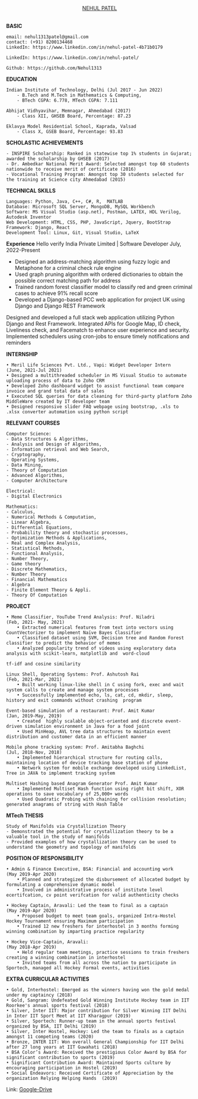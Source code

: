 <center><u>NEHUL PATEL</u></center>
<br>

**BASIC**

    email: nehul1313patel@gmail.com
    contact: (+91) 8200134468
    LinkedIn: https://www.linkedin.com/in/nehul-patel-4b71b0179

    LinkedIn: https://www.linkedin.com/in/nehul-patel/

    Github: https://github.com/Nehul1313

**EDUCATION**

    Indian Institute of Technology, Delhi (Jul 2017 - Jun 2022)
        - B.Tech and M.Tech in Mathematics & Computing,
        - BTech CGPA: 6.778, MTech CGPA: 7.111
     
    Abhijat Vidhyavihar, Memnagar, Ahmedabad (2017)
        - Class XII, GHSEB Board, Percentage: 87.23

    Eklavya Model Residential School, Kaprada, Valsad
        - Class X, GSEB Board, Percentage: 93.83

**SCHOLASTIC ACHIEVEMENTS**

    - INSPIRE Scholarship: Ranked in statewise top 1% students in Gujarat; awarded the scholarship by GHSEB (2017)
    - Dr. Ambedkar National Merit Award: Selected amongst top 60 students nationwide to receive merit of certificate (2016)
    - Vocational Training Program: Amongst top 30 students selected for the training at Science city Ahmedabad (2015) 

**TECHNICAL SKILLS**

    Languages: Python, Java, C++, C#, R,  MATLAB
    Database: Microsoft SQL Server, MongoDB, MySQL Workbench
    Software: MS Visual Studio (asp.net), Postman, LATEX, HDL Verilog, Autodesk Inventor
    Web Development: HTML, CSS, PHP, JavaScript, Jquery, BootStrap
    Framework: Django, React
    Development Tool: Linux, Git, Visual Studio, LaTeX

**Experience**
Hello verify India Private Limited | Software Developer				                   July, 2022-Present

- Designed an address-matching algorithm using fuzzy logic and Metaphone for a criminal check rule engine
- Used graph pruning algorithm with ordered dictionaries to obtain the possible correct matching path for address
- Trained random forest classifier model to classify red and green criminal cases to achieve 91% recall score 
- Developed a Django-based PCC web application for project UK using Django and Django REST Framework


Designed and developed a full stack web application utilizing Python Django and Rest Framework.
Integrated APIs for Google Map, ID check, Liveliness check, and Facematch to enhance user experience and security.
Implemented schedulers using cron-jobs to ensure timely notifications and reminders

**INTERNSHIP**

    • Meril Life Sciences Pvt. Ltd., Vapi: Widget Developer Intern				     (June, 2021-Jul 2021)
    • Designed a multithreaded scheduler in MS Visual Studio to automate uploading process of data to Zoho CRM
    • Developed Zoho dashboard widget to assist functional team compare invoice and grand total data of sales
    • Executed SQL queries for data cleaning for third-party platform Zoho MiddleWare created by IT developer team
    • Designed responsive slider FAQ webpage using bootstrap, .xls to .xlsx converter automation using python script

**RELEVANT COURSES**

    Computer Science: 
    - Data Structures & Algorithms, 
    - Analysis and Design of Algorithms,
    - Information retrieval and Web Search,
    - Cryptography,
    - Operating Systems,
    - Data Mining,
    - Theory of Computation
    - Advanced Algorithms,
    - Computer Architecture

    Electrical:
    - Digital Electronics 

    Mathematics: 
    - Calculus,
    - Numerical Methods & Computation,
    - Linear Algebra,
    - Differential Equations,
    - Probability theory and stochastic processes,
    - Optimization Methods & Applications,
    - Real and Complex Analysis, 
    - Statistical Methods, 
    - Functional Analysis, 
    - Number Theory, 
    - Game theory
    - Discrete Mathematics,
    - Number Theory
    - Financial Mathematics
    - Algebra
    - Finite Element Theory & Appli.
    - Theory Of Computation

**PROJECT**

    • Meme Classifier, YouTube Trend Analysis: Prof. Niladri 	 			              (Feb, 2021- May, 2021) 
        • Extracted numerical features from text into vectors using CountVectorizer to implement Naïve Bayes Classifier 
        • Classified dataset using SVM, Decision tree and Random Forest classifier to predict the behavior of memes
        • Analyzed popularity trend of videos using exploratory data analysis with scikit-learn, matplotlib and  word-cloud 
    
    tf-idf and cosine similarity

    Linux Shell, Operating Systems: Prof. Ashutosh Rai 					    (Feb, 2021-Mar, 2021) 
        • Built working linux-like shell in C using fork, exec and wait system calls to create and manage system processes 
        • Successfully implemented echo, ls, cat, cd, mkdir, sleep, history and exit commands without crashing  program

    Event-based simulation of a restaurant: Prof. Amit Kumar 			               (Jan, 2019-May, 2019) 
        • Created  highly scalable object-oriented and discrete event-driven simulation environment in Java for a food joint 
        • Used MinHeap, AVL tree data structures to maintain event distribution and customer data in an efficient manner 

    Mobile phone tracking system: Prof. Amitabha Baghchi 				     (Jul, 2018-Nov, 2018) 
        • Implemented hierarchical structure for routing calls, maintaining location of device tracking base station of phone 
        • Network system for mobile exchange developed using LinkedList, Tree in JAVA to implement tracking system

    Multiset Hashing based Anagram Generator Prof. Amit Kumar 
        • Implemented Multiset Hash function using right bit shift, XOR operations to save vocabulary of 25,000+ words 
        • Used Quadratic Probing with chaining for collision resolution; generated anagrams of string with Hash Table

**MTech THESIS**

    Study of Manifolds via Crystallization Theory
    - Demonstrated the potential for crystallization theory to be a valuable tool in the study of manifolds
    - Provided examples of how crystallization theory can be used to understand the geometry and topology of manifolds
    

**POSITION OF RESPONSIBILITY**

    • Admin & Finance Executive, BSA: Financial and accounting work 			    (May 2019-Apr 2020) 
        • Planned and strategized the disbursement of allocated budget by formulating a comprehensive dynamic model 
        • Involved in administrative process of institute level ecertifcation, cv point verifcation for valid authenticity checks
    
    • Hockey Captain, Aravali: Led the team to final as a captain 				    (May 2019-Apr 2020) 
        • Proposed budget to meet team goals, organized Intra-Hostel Hockey Tournament ensuring Maximum participation
        • Trained 12 new freshers for interhostel in 3 months forming winning combination by imparting practice regularity

    • Hockey Vice-Captain, Aravali:  								      (May 2018-Apr 2019) 
        • Held regular team meetings, practice sessions to train freshers creating a winning combination in interhostel
        • Invited teams from all across the nation to participate in Sportech, managed all Hockey Formal events, activities


**EXTRA CURRICULAR ACTIVITIES**

    • Gold, Interhostel: Emerged as the winners having won the gold medal under my captaincy (2018) 
    • Gold, Sangram: Undefeated Gold Winning Institute Hockey team in IIT Roorkee's annual sports festival (2018) 
    • Silver, Inter IIT: Major contribution for Silver Winning IIT Delhi in Inter IIT Sport Meet at IIT Kharagpur (2019) 
    • Silver, Sportech: Runner-up team in the annual sports festival organized by BSA, IIT Delhi (2019) 
    • Silver, Inter Hostel, Hockey: Led the team to finals as a captain amongst 11 competing teams (2020) 
    • Bronze, INTER IIT: Won overall General Championship for IIT Delhi after 27 long years at IIT Guwahati (2018) 
    • BSA Color’s Award: Received the prestigious Color Award by BSA for significant contribution to sports (2019)  
    • Significant Contribution Award: Maintained Sports culture by encouraging participation in Hostel (2019) 
    • Social Endeavors: Received Certificate of Appreciation by the  organization Relying Helping Hands  (2019)

Link: [Google-Drive](https://drive.google.com/drive/folders/1-RPVBKob2tBdBp9u3spcEcXgfKLgKcEb?usp=sharing)







